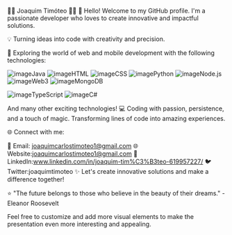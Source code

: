 👨‍💻 Joaquim Timóteo 👨‍💻
👋 Hello! Welcome to my GitHub profile. I'm a passionate developer who loves to create innovative and impactful solutions.

💡 Turning ideas into code with creativity and precision.

🚀 Exploring the world of web and mobile development with the following technologies:

![image](https://github.com/joaquimtimoteo/joaquimtimoteo/assets/109276363/db3cfd93-4981-4e9d-bc9f-7298a041311e)Java
![image](https://github.com/joaquimtimoteo/joaquimtimoteo/assets/109276363/b510a86a-70d0-4ece-ab10-fb25393eade7)HTML
![image](https://github.com/joaquimtimoteo/joaquimtimoteo/assets/109276363/6c8f4fbd-e9aa-44cb-8940-327ad9d4a0d8)CSS
![image](https://github.com/joaquimtimoteo/joaquimtimoteo/assets/109276363/36b50d11-9d5c-481e-b4dc-2bac180880e8)Python
![image](https://github.com/joaquimtimoteo/joaquimtimoteo/assets/109276363/3796a3c9-a2e2-4092-9aa6-9b1c16cc06f5)Node.js
![image](https://github.com/joaquimtimoteo/joaquimtimoteo/assets/109276363/b21f9c38-a6a5-4330-be60-f17265275dd2)Web3
![image](https://github.com/joaquimtimoteo/joaquimtimoteo/assets/109276363/82916ec8-425e-44c9-9e22-ae0d995cedc7)MongoDB

![image](https://github.com/joaquimtimoteo/joaquimtimoteo/assets/109276363/6bad99fb-e680-48ce-a44f-c425aadfbe7e)TypeScript
![image](https://github.com/joaquimtimoteo/joaquimtimoteo/assets/109276363/10b6e05b-5fb4-4a80-a995-33a3ad120709)C#

And many other exciting technologies!
💻 Coding with passion, persistence, and a touch of magic. Transforming lines of code into amazing experiences.

🌐 Connect with me:

📧 Email: joaquimcarlostimoteo1@gmail.com
🌐 Website:joaquimcarlostimoteo1@gmail.com
🔗 LinkedIn:www.linkedin.com/in/joaquim-tim%C3%B3teo-619957227/
🐦 Twitter:joaquimtimoteo
✨ Let's create innovative solutions and make a difference together!

⭐️ "The future belongs to those who believe in the beauty of their dreams." - Eleanor Roosevelt

Feel free to customize and add more visual elements to make the presentation even more interesting and appealing.
